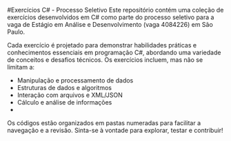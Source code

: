 #Exercícios C# - Processo Seletivo
Este repositório contém uma coleção de exercícios desenvolvidos em C# como parte do processo seletivo para a vaga de Estágio em Análise e Desenvolvimento (vaga 4084226) em São Paulo.

Cada exercício é projetado para demonstrar habilidades práticas e conhecimentos essenciais em programação C#, abordando uma variedade de conceitos e desafios técnicos. Os exercícios incluem, mas não se limitam a:

- Manipulação e processamento de dados
- Estruturas de dados e algoritmos
- Interação com arquivos e XML/JSON
- Cálculo e análise de informações
- 
Os códigos estão organizados em pastas numeradas para facilitar a navegação e a revisão. Sinta-se à vontade para explorar, testar e contribuir!
